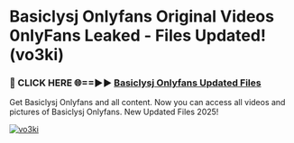 # Basiclysj Onlyfans Original Videos 0nlyFans Leaked - Files Updated! (vo3ki)

<h3>🔴 CLICK HERE 🌐==►► <a href="https://tinyurl.com/ehrbuxhb" rel="nofollow">Basiclysj Onlyfans Updated Files</a></h3>

Get Basiclysj Onlyfans and all content. Now you can access all videos and pictures of Basiclysj Onlyfans. New Updated Files 2025!

[![vo3ki](https://i.imgur.com/lVYEuWS.gif)](https://tinyurl.com/ehrbuxhb)

